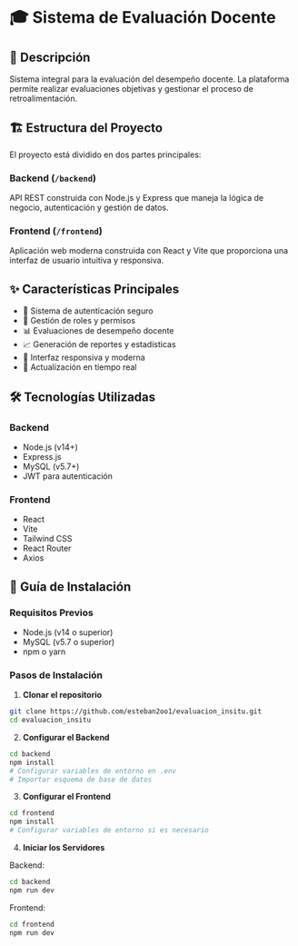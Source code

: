 # 🎓 Sistema de Evaluación Docente

## 📝 Descripción

Sistema integral para la evaluación del desempeño docente. La plataforma permite realizar evaluaciones objetivas y gestionar el proceso de retroalimentación.

## 🏗️ Estructura del Proyecto

El proyecto está dividido en dos partes principales:

### Backend (`/backend`)
API REST construida con Node.js y Express que maneja la lógica de negocio, autenticación y gestión de datos.

### Frontend (`/frontend`)
Aplicación web moderna construida con React y Vite que proporciona una interfaz de usuario intuitiva y responsiva.

## ✨ Características Principales

- 🔐 Sistema de autenticación seguro
- 👥 Gestión de roles y permisos
- 📊 Evaluaciones de desempeño docente
- 📈 Generación de reportes y estadísticas
- 📱 Interfaz responsiva y moderna
- 🔄 Actualización en tiempo real

## 🛠️ Tecnologías Utilizadas

### Backend
- Node.js (v14+)
- Express.js
- MySQL (v5.7+)
- JWT para autenticación

### Frontend
- React
- Vite
- Tailwind CSS
- React Router
- Axios

## 🚀 Guía de Instalación

### Requisitos Previos
- Node.js (v14 o superior)
- MySQL (v5.7 o superior)
- npm o yarn

### Pasos de Instalación

1. **Clonar el repositorio**
```bash
git clone https://github.com/esteban2oo1/evaluacion_insitu.git
cd evaluacion_insitu
```

2. **Configurar el Backend**
```bash
cd backend
npm install
# Configurar variables de entorno en .env
# Importar esquema de base de datos
```

3. **Configurar el Frontend**
```bash
cd frontend
npm install
# Configurar variables de entorno si es necesario
```

4. **Iniciar los Servidores**

Backend:
```bash
cd backend
npm run dev
```

Frontend:
```bash
cd frontend
npm run dev
```